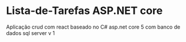 # Lista-de-Tarefas ASP.NET core
Aplicação crud com react baseado no C# asp.net core 5 com banco de dados sql server
v 1

